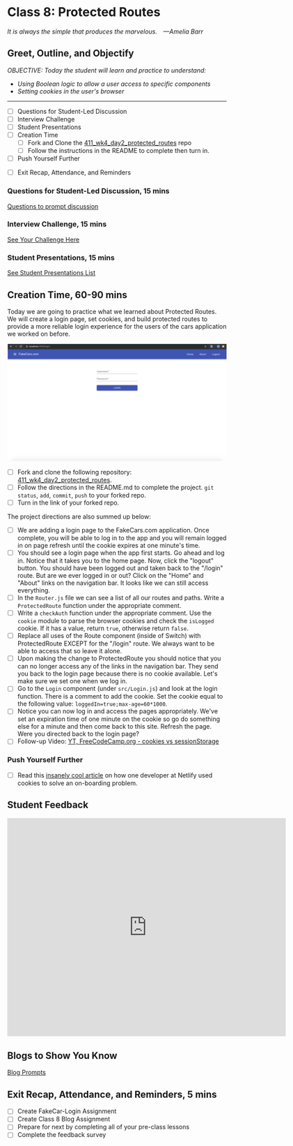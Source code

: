 # Class 8: Protected Routes

<!-- ! HIDE FROM STUDENT; INSTRUCTOR ONLY CONTENT -->
<!-- ## Instructor Only Content - HIDE FROM STUDENTS -->
<!-- cp workspace/resources/classOutlineTemplate.md docs/module- -->
<!-- ! END INSTRUCTOR ONLY CONTENT -->

*It is always the simple that produces the marvelous. —Amelia Barr*

## Greet, Outline, and Objectify

<!-- SMART: Specific, Measurable, Attainable, Relevant, and Timely. -->
<!-- https://examples.yourdictionary.com/well-written-examples-of-learning-objectives.html -->
  
*OBJECTIVE: Today the student will learn and practice to understand:*

* *Using Boolean logic to allow a user access to specific components*
* *Setting cookies in the user's browser*

*****

- [ ] Questions for Student-Led Discussion
- [ ] Interview Challenge
- [ ] Student Presentations
- [ ] Creation Time
    * [ ] Fork and Clone the [411_wk4_day2_protected_routes](https://github.com/AustinCodingAcademy/411_wk4_day2_protected_routes) repo
    * [ ] Follow the instructions in the README to complete then turn in.
- [ ] Push Yourself Further
<!-- - [ ] Interview Questions: Blog to Show You Know -->
- [ ] Exit Recap, Attendance, and Reminders

### Questions for Student-Led Discussion, 15 mins
<!-- This section should be structured with the 5E model: https://lesley.edu/article/empowering-students-the-5e-model-explained -->

[Questions to prompt discussion](./../additionalResources/questionsForDiscussion/qfd-class-8.md)

### Interview Challenge, 15 mins
<!-- The last two E happen here: elaborate and evaluate  -->
<!-- this sections should have a challenge that can be solved with the skills they've learned since their last class. -->
<!-- ! HIDDEN CONTENT: INSTRUCTOR ONLY -->
[See Your Challenge Here](./../additionalResources/interviewChallenges.md)
<!-- ! END HIDDEN CONTENT: INSTRUCTOR ONLY -->

### Student Presentations, 15 mins

[See Student Presentations List](./../additionalResources/studentPresentations.md)

## Creation Time, 60-90 mins

Today we are going to practice what we learned about Protected Routes. We will create a login page, set cookies, and build protected routes to provide a more reliable login experience for the users of the cars application we worked on before.

![fake-car-login-example](./../images/fake-car-login-example.png)

- [ ] Fork and clone the following repository: [411_wk4_day2_protected_routes](https://github.com/AustinCodingAcademy/411_wk4_day2_protected_routes).
- [ ] Follow the directions in the README.md to complete the project.
`git status`, `add`, `commit`, `push` to your forked repo.
- [ ] Turn in the link of your forked repo.

The project directions are also summed up below:

- [ ] We are adding a login page to the FakeCars.com application. Once complete, you will be able to log in to the app and you will remain logged in on page refresh until the cookie expires at one minute's time.
- [ ] You should see a login page when the app first starts. Go ahead and log in. Notice that it takes you to the home page. Now, click the "logout" button. You should have been logged out and taken back to the "/login" route. But are we ever logged in or out? Click on the "Home" and "About" links on the navigation bar. It looks like we can still access everything.
- [ ] In the `Router.js` file we can see a list of all our routes and paths. Write a `ProtectedRoute` function under the appropriate comment.
- [ ] Write a `checkAuth` function under the appropriate comment. Use the `cookie` module to parse the browser cookies and check the `isLogged` cookie. If it has a value, return `true`, otherwise return `false`.
- [ ] Replace all uses of the Route component (inside of Switch) with ProtectedRoute EXCEPT for the "/login" route. We always want to be able to access that so leave it alone.
- [ ] Upon making the change to ProtectedRoute you should notice that you can no longer access any of the links in the navigation bar. They send you back to the login page because there is no cookie available. Let's make sure we set one when we log in.
- [ ] Go to the `Login` component (under `src/Login.js`) and look at the login function. There is a comment to add the cookie. Set the cookie equal to the following value: `loggedIn=true;max-age=60*1000`.
- [ ] Notice you can now log in and access the pages appropriately. We've set an expiration time of one minute on the cookie so go do something else for a minute and then come back to this site. Refresh the page. Were you directed back to the login page?
- [ ] Follow-up Video: [YT, FreeCodeCamp.org - cookies vs sessionStorage](https://youtu.be/AwicscsvGLg)

### Push Yourself Further

- [ ] Read this [insanely cool article](https://www.netlify.com/blog/2017/01/19/setting-cookies-in-react/) on how one developer at Netlify used cookies to solve an on-boarding problem.

## Student Feedback

<iframe src="https://docs.google.com/forms/d/e/1FAIpQLScjuL10i2xFGMWRwkjtgAL8F1Y5ipMPPjtTCDzkO1ZBcxUYZA/viewform?embedded=true" width="640" height="500" frameborder="0" marginheight="0" marginwidth="0">Loading…</iframe>

## Blogs to Show You Know

[Blog Prompts](./../additionalResources/blogPrompts.md)

## Exit Recap, Attendance, and Reminders, 5 mins

- [ ] Create FakeCar-Login Assignment
- [ ] Create Class 8 Blog Assignment
- [ ] Prepare for next by completing all of your pre-class lessons
- [ ] Complete the feedback survey

<!-- <iframe id="openedx-zollege" src="https://openedx.zollege.com/feedback" style="width: 100%; height: 500px; border: 0">Browser not compatible.</iframe>
<script src="https://openedx.zollege.com/assets/index.js" type="application/javascript"></script> -->


<!-- TODO Create 3 question exit questions -->

<!-- TODO INSERT Student Feedback From -->

<!-- TODO INSERT *HIDDEN* Instructor Feedback Form -->

<!-- 
height/width = 1.777 ---- width="655" height="368"
cp workspace/resources/classOutlineTemplate.md docs/module-
 -->